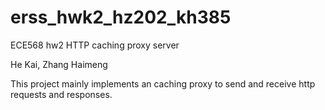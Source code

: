 # erss_hwk2_hz202_kh385

ECE568 hw2 HTTP caching proxy server

He Kai, Zhang Haimeng

This project mainly implements an caching proxy to send and receive http requests and responses.
